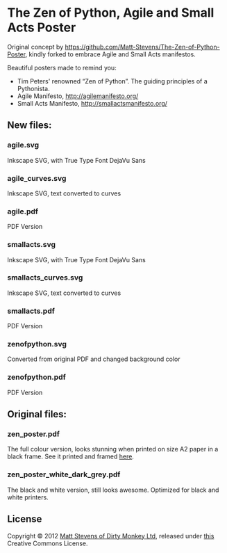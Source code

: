 # The Zen of Python, Agile and Small Acts Poster

Original concept by https://github.com/Matt-Stevens/The-Zen-of-Python-Poster, kindly forked to embrace Agile and Small Acts manifestos.

Beautiful posters made to remind you:

* Tim Peters' renowned “Zen of Python”. The guiding principles of a Pythonista.
* Agile Manifesto, http://agilemanifesto.org/
* Small Acts Manifesto, http://smallactsmanifesto.org/

## New files:

### agile.svg
Inkscape SVG, with True Type Font DejaVu Sans

### agile\_curves.svg
Inkscape SVG, text converted to curves

### agile.pdf
PDF Version

### smallacts.svg
Inkscape SVG, with True Type Font DejaVu Sans

### smallacts\_curves.svg
Inkscape SVG, text converted to curves

### smallacts.pdf
PDF Version

### zenofpython.svg
Converted from original PDF and changed background color

### zenofpython.pdf
PDF Version


## Original files:

### zen\_poster.pdf
The full colour version, looks stunning when printed on size A2 paper in a black frame. See it printed and framed [here](http://media.dirtymonkey.co.uk/img/zen-poster-framed.jpg).

### zen\_poster\_white\_dark\_grey.pdf
The black and white version, still looks awesome. Optimized for black and white printers.

## License
Copyright © 2012 [Matt Stevens of Dirty Monkey Ltd](http://www.dirtymonkey.co.uk), released under [this](http://creativecommons.org/licenses/by-nc-nd/2.0/uk/) Creative Commons License.
